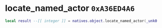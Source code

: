 # locate_named_actor `0xA36ED4A6`

```lua
local result --[[ integer ]] = natives.object.locate_named_actor(_unk0 --[[ integer ]], _unk1 --[[ integer ]], _unk2 --[[ integer ]], _unk3 --[[ integer ]], _unk4 --[[ integer ]], _unk5 --[[ integer ]])
```